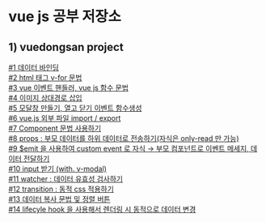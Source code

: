 # vue js 공부 저장소

## 1) vuedongsan project

[#1 데이터 바인딩](https://github.com/thalals/vue_lab/commit/18bdf9a9cd058cea56c59a6ee3ef2947b32b2d7c) <br>
[#2 html 태그 v-for 문법](https://github.com/thalals/vue_lab/commit/8a71c8ca33ee77d12299b64b2a8261760fc63287) <br>
[#3 vue 이벤트 핸들러, vue js 함수 문법](https://github.com/thalals/vue_lab/commit/2de2e95d22c35bbdd9b16f40e6fb15b19f184897) <br>
[#4 이미지 상대경로 삽입](https://github.com/thalals/vue_lab/commit/23fce2eca95a4001609691a12a468d8c2fe20e93) <br>
[#5 모달창 만들기, 열고 닫기 이벤트 함수생성](https://github.com/thalals/vue_lab/commit/04772ff66c6a612288ef0b8c29b0863f5751da1f) <br>
[#6 vue.js 외부 파일 import / export](https://github.com/thalals/vue_lab/commit/9e10bcb6dda15d26e16d475822c6489796e69d8d) <br>
[#7 Component 문법 사용하기](https://github.com/thalals/vue_lab/commit/469518de20a0b83d486d86ef227666183ed4d697) <br>
[#8 props : 부모 데이터를 하위 데이터로 전송하기(자식은 only-read 만 가능)](https://github.com/thalals/vue_lab/commit/8c98a618110073e747d181c258aa27c3aab10bb6) <br>
[#9 $emit 을 사용하여 custom event 로 자식 → 부모 컴포넌트로 이벤트 메세지, 데이터 전달하기](https://github.com/thalals/vue_lab/commit/bd54b641c4ff1c42fd40db9c9e93ef7bd96ff238) <br>
[#10 input 받기 (with. v-modal)](https://github.com/thalals/vue_lab/commit/3678d11b37cb7e91b58c0e3360bbd0cbd0298f29) <br>
[#11 watcher : 데이터 유효성 검사하기](https://github.com/thalals/vue_lab/commit/5580741dfa2493d39e9b153c42d1a2de8760ef8b) <br>
[#12 transition : 동적 css 적용하기](https://github.com/thalals/vue_lab/commit/67379fb4122ba019b976b93d25a1d7a7fac8f783) <br>
[#13 데이터 복사 문법 및 정렬 버튼](https://github.com/thalals/vue_lab/commit/bd71fd46bea1ed5ce3ba60b622cac319d5d91789) <br>
[#14 lifecyle hook 을 사용해서 렌더링 시 동적으로 데이터 변경](https://github.com/thalals/vue_lab/commit/126bd5df68a53c4c24979da4bb66b9707de9bdee) <br>
